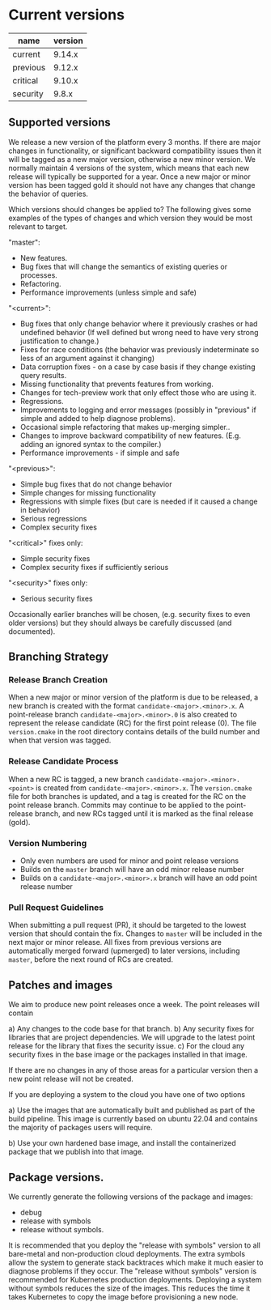 # Current versions

| name     | version |
| -------- | ------- |
| current  |  9.14.x  |
| previous |  9.12.x  |
| critical |  9.10.x |
| security |  9.8.x |

## Supported versions

We release a new version of the platform every 3 months.  If there are major changes in functionality, or significant backward compatibility issues then it will be tagged as a new major version, otherwise a new minor version.  We normally maintain 4 versions of the system, which means that each new release will typically be supported for a year.  Once a new major or minor version has been tagged gold it should not have any changes that change the behavior of queries.

Which versions should changes be applied to?  The following gives some examples of the types of changes and which version they would be most relevant to target.

"master":
- New features.
- Bug fixes that will change the semantics of existing queries or processes.
- Refactoring.
- Performance improvements (unless simple and safe)

"\<current>":
- Bug fixes that only change behavior where it previously crashes or had undefined behavior (If well defined but wrong need to have very strong justification to change.)
- Fixes for race conditions (the behavior was previously indeterminate so less of an argument against it changing)
- Data corruption fixes - on a case by case basis if they change existing query results.
- Missing functionality that prevents features from working.
- Changes for tech-preview work that only effect those who are using it.
- Regressions.
- Improvements to logging and error messages (possibly in "previous" if simple and added to help diagnose problems).
- Occasional simple refactoring that makes up-merging simpler..
- Changes to improve backward compatibility of new features. (E.g. adding an ignored syntax to the compiler.)
- Performance improvements - if simple and safe

"\<previous>":
- Simple bug fixes that do not change behavior
- Simple changes for missing functionality
- Regressions with simple fixes (but care is needed if it caused a change in behavior)
- Serious regressions
- Complex security fixes

"\<critical>" fixes only:
- Simple security fixes
- Complex security fixes if sufficiently serious

"\<security>" fixes only:
- Serious security fixes

Occasionally earlier branches will be chosen, (e.g. security fixes to even older versions) but they should always be carefully discussed (and documented).

## Branching Strategy

### Release Branch Creation

When a new major or minor version of the platform is due to be released, a new branch is created with the format `candidate-<major>.<minor>.x`. A point-release branch `candidate-<major>.<minor>.0` is also created to represent the release candidate (RC) for the first point release (0). The file `version.cmake` in the root directory contains details of the build number and when that version was tagged.

### Release Candidate Process

When a new RC is tagged, a new branch `candidate-<major>.<minor>.<point>` is created from `candidate-<major>.<minor>.x`. The `version.cmake` file for both branches is updated, and a tag is created for the RC on the point release branch. Commits may continue to be applied to the point-release branch, and new RCs tagged until it is marked as the final release (gold).

### Version Numbering

- Only even numbers are used for minor and point release versions
- Builds on the `master` branch will have an odd minor release number
- Builds on a `candidate-<major>.<minor>.x` branch will have an odd point release number

### Pull Request Guidelines

When submitting a pull request (PR), it should be targeted to the lowest version that should contain the fix. Changes to `master` will be included in the next major or minor release. All fixes from previous versions are automatically merged forward (upmerged) to later versions, including `master`, before the next round of RCs are created.

## Patches and images

We aim to produce new point releases once a week.  The point releases will contain

a) Any changes to the code base for that branch.
b) Any security fixes for libraries that are project dependencies.  We will upgrade to the latest point release for the library that fixes the security issue.
c) For the cloud any security fixes in the base image or the packages installed in that image.

If there are no changes in any of those areas for a particular version then a new point release will not be created.

If you are deploying a system to the cloud you have one of two options

a) Use the images that are automatically built and published as part of the build pipeline.  This image is currently based on ubuntu 22.04 and contains the majority of packages users will require.

b) Use your own hardened base image, and install the containerized package that we publish into that image.

## Package versions.

We currently generate the following versions of the package and images:

- debug
- release with symbols
- release without symbols.

It is recommended that you deploy the "release with symbols" version to all bare-metal and non-production cloud deployments.  The extra symbols allow the system to generate stack backtraces which make it much easier to diagnose problems if they occur.
The "release without symbols" version is recommended for Kubernetes production deployments.  Deploying a system without symbols reduces the size of the images.  This reduces the time it takes Kubernetes to copy the image before provisioning a new node.
